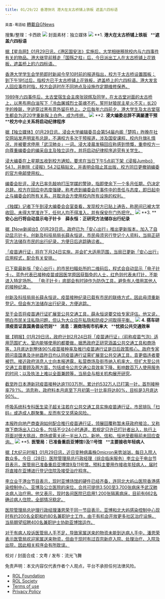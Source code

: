 ```yaml
---
title: 01/29/22 香港快讯 港大在太古桥铺上铁板 遮盖六四标语
---
```

`英喜-粵語組` [轉載自GNews](https://gnews.org/zh-hans/1929374/)

搜集/整理：卡西欧
![](https://assets.gnews.org/wp-content/uploads/2022/01/0129fenmian.jpg)
封面素材：独立媒体
![](https://assets.gnews.org/wp-content/uploads/2022/01/2022-01-29-1.png)
**1. ****港大在太古桥铺上铁板****   ****遮盖六四标语**

[据【星岛网】01月29日讯，《港区国安法》实施后，大学相继移除校内与六四事件有关的物品。港大继早前移走「国殇之柱」后，今日派出工人在太古桥铺上花铁板，遮盖桥上的六四标语。](https://std.stheadline.com/realtime/article/1803671/即時-港聞-港大在太古橋鋪上鐵板-遮蓋六四標語)

[香港大学学生会学苑即时新闻今早10时前的报道指出，校方于太古桥设置围板；到下午1时过后，指校方已于太古桥铺上花铁板，遮盖桥上的六四标语。港大发言人回应事件时指，校方会适时在不同地点及设施作定期维修保养。](https://std.stheadline.com/realtime/article/1803671/即時-港聞-港大在太古橋鋪上鐵板-遮蓋六四標語)

[1989年六四事件后，太古堂宿生会主席张锐辉及同学，在太古堂对面的太古桥上，以黑布用白油写下「冷血屠城烈士英魂不朽，誓歼豺狼民主星火不灭」长20字的挽联，字迹穿过黑布意外留在桥上。之后每年六四前夕，港大学生及太古堂宿生都会为这20字重新髹上白色，成为传统。](https://std.stheadline.com/realtime/article/1803671/即時-港聞-港大在太古橋鋪上鐵板-遮蓋六四標語)
![](https://assets.gnews.org/wp-content/uploads/2022/01/2022-01-29-2.png)
**2. ****浸大编委总辞不满屡遭干预****   ****校方中止关系将启动纪律程序**

[据【独立媒体】01月29日讯，浸会大学编辑委员会第54届内阁「楚鸣」昨晚在社交网站发声明宣布总辞，不满校方多次干预报道，涉及国安课程、校内升旗礼情况，并被要求停用「武汉肺炎」一词。浸大凌晨发稿回应称感到愤慨，重申校方一向尊重编委会的编采自主及独立运作，并将启动纪律程序追究有关学生。](https://www.inmediahk.net/node/政經/浸大編委總辭不滿屢遭干預-校方稱憤慨將啟動紀律程序)

[浸大编委在上星期五收到校方通知，要求在当日下午5点前下架《浸报Jumbo》54.1，并删除《浸报》54.2征稿贴文，并表明会阻止其出版，校方同日更撤销编委的官方电邮使用权。](https://www.inmediahk.net/node/政經/浸大編委總辭不滿屢遭干預-校方稱憤慨將啟動紀律程序)

[编委会批评，浸大已率先敲响打压学媒的警钟，指即使余下一个多月任期，仍决定总辞。校方在回应中态度强硬，称考虑到编委会在事件中的责任与态度，即日起中止与编委会的所有关系，并取消会方使用校内所有设施的权利。](https://www.inmediahk.net/node/政經/浸大編委總辭不滿屢遭干預-校方稱憤慨將啟動紀律程序)

[《独媒》记者下午到浸大编委会会室查看，发现校方已贴上通告，称房间已被大学收回，未得大学准许下，任何人均不得准入，并有保安在门外把守。](https://www.inmediahk.net/node/政經/浸大編委總辭不滿屢遭干預-校方稱憤慨將啟動紀律程序)
![](https://assets.gnews.org/wp-content/uploads/2022/01/2022-01-29-3.png)
**3. ****安心出行将自动显示电子针卡　薛永恒：正研究方法储存出行纪录**

[据【Now新闻台】01月29日讯，政府已为「安心出行」推出更新版本，加入了自动显示针卡。创新及科技局局长薛永恒说，市民毋须另行登记个人资料，当局正研究方法储存市民的出行纪录，方便日后追踪确诊者。](https://news.now.com/home/local/player?newsId=464851)

[「疫苗通行证」将在下月24日实施，并会扩大适用范围，当局已更新「安心出行」应用程式，配合有关安排。](https://news.now.com/home/local/player?newsId=464851)

[已下载最新版「安心出行」的市民扫瞄处所的二维码后，程式会自动显示「电子针卡」，蓝色代表已接种疫苗或因医学原因获豁免的人士，红色则代表未打针，不能进入特定场所。 「电子针卡」底部会有时钟作为防伪工具，避免有人借用其他人的接种纪录。](https://news.now.com/home/local/player?newsId=464851)

[创新及科技局局长薛永恒说，疫苗接种纪录已载有市民的联络方式，因此毋须重新登记，但会有方法储存出行纪录，方便追踪。](https://news.now.com/home/local/player?newsId=464851)

[至于会否将疫苗通行证扩展至公共交通工具，薛永恒说要交给专家评估。他又说，明白市民关注私隐问题，但认为大众应在私隐和防疫之间取得平衡。](https://news.now.com/home/local/player?newsId=464851)
![](https://assets.gnews.org/wp-content/uploads/2022/01/2022-01-29-4.png)
**4. ****搭车研须疫苗证****袁国勇倡设罚则****   ****消息：涵商场街市机率大****   ****忧损公共交通效率**

[据【明报】01月29日讯，政府计划2月24日将「疫苗通行证」（前称疫苗气泡）适用范围扩大，室内能够使用的都要做，据悉政府正研究涵盖公共交通工具和商场等，3月底达到整体90%疫苗接种率及推行疫苗通行证是日后政策核心。政府专家顾问袁国勇及许树昌昨日均认同疫苗通行证需扩展至公共交通工具，袁更倡违者要被罚。接近政府消息人士向本报透露，私营商场及街市纳入机率大，但扩大至公共交通工具要顾及两方面，包括或令公共交通公具效率下降，影响数百万人使用服务的时间；以及执法上难以全面兼顾等，当局会与相关机构展开研究](https://news.mingpao.com/pns/要聞/article/20220129/s00001/1643394580991/搭車研須疫苗證-袁國勇倡設罰則-消息-涵商場街市機率大-憂損公共交通效率)。

[截至昨日本港新冠疫苗接种达逾1103万剂，累计约532万人已打第一针，首剂接种率79.1%。消息称，政府料本月底至下月初第一针比率将达80%，目标是3月底达90%。](https://news.mingpao.com/pns/要聞/article/20220129/s00001/1643394580991/搭車研須疫苗證-袁國勇倡設罰則-消息-涵商場街市機率大-憂損公共交通效率)

[呼吸系统科专科医生梁子超关注若在公共交通工具实施疫苗通行证，市民排队「扫码」或造成人群聚集，反而有交叉感染风险。](https://news.mingpao.com/pns/要聞/article/20220129/s00001/1643394580991/搭車研須疫苗證-袁國勇倡設罰則-消息-涵商場街市機率大-憂損公共交通效率)

[本报昨向地产商查询如何配合推行疫苗通行证，领展回覆称暂未获政府接洽，又称旗下商场出入口众多，包括不少24小时通道，若规定只许已打针者出入，执行上将面对很大挑战，商场或需关闭一半出入口。新地、信和、恒地至截稿前未回应查询。](https://news.mingpao.com/pns/要聞/article/20220129/s00001/1643394580991/搭車研須疫苗證-袁國勇倡設罰則-消息-涵商場街市機率大-憂損公共交通效率)
![](https://assets.gnews.org/wp-content/uploads/2022/01/2022-01-29-5.png)
**5. ****医管局：已准备重启亚博馆****9****及****11****号馆****   ****主要接收年轻病人**

[据【大纪元时报】01月29日讯，近日变种病毒株Omicron来势汹汹，每日入院人数众多。今日（28日）医院管理局总行政经理（综合临床服务）李立业于电台节目表示，医管局已准备重启亚博馆9及11号馆，预料主要用作接收年轻病人，届时将直接在亚博进行登记住院及接受治疗程序。](https://hk.epochtimes.com/news/2022-01-28/23131255)

[李立业于港台节目表示，现时亚博场馆的硬件已经齐备，连同北大屿山医院香港感染控制中心、亚博及公立医院的床位，合共可提供3,500至3,700张病床予武汉肺炎病人治疗用。他又表示，现时各间医院已启用1,200张隔离病床，目前有662名确诊病人住院，全部情况稳定。](https://hk.epochtimes.com/news/2022-01-28/23131255)

[医院管理局总护理行政经理潘恩荣于同一节目表示，亚博和北大屿感染控制中心现时有约200名全职和约80名兼职护士工作，由于有机会开放更多社区治疗设施，当局期望招聘400名兼职护士协助亚博馆运作。](https://hk.epochtimes.com/news/2022-01-28/23131255)

[对于有病人投诉医管局人手不足，导致家属送来的物资未能到达病人手中，潘恩荣表示医管局欢迎家属送来物资，但由于现时有过百宗新症入院、处理治疗、入院及出院，因此相关程序会有所耽误。](https://hk.epochtimes.com/news/2022-01-28/23131255)

校对 / 封面合成：文粤 / 发布：流光飞舞

 

免责声明：本文内容仅代表作者个人观点，平台不承担任何法律风险。

- [ROL Foundation](https://rolfoundation.org/)
- [ROL Society](https://rolsociety.org/)
- [Terms of use](https://gnews.org/terms-of-use-3/)
- [Privacy Policy](https://gnews.org/privacy-policy/)
